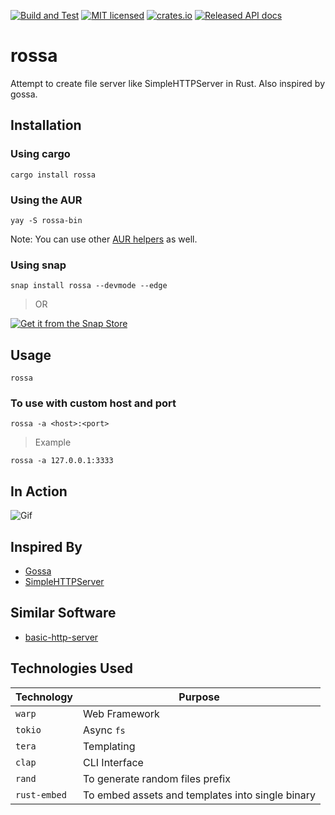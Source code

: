 [![Build and Test](https://github.com/rednithin/rossa/workflows/Build%20and%20Test/badge.svg?branch=master)](https://github.com/rednithin/rossa/actions?query=workflow%3A%22Build+and+Test%22+branch%3Amaster)
[![MIT licensed](https://img.shields.io/badge/license-MIT-blue.svg)](./LICENSE)
[![crates.io](https://img.shields.io/crates/v/rossa.svg)](https://crates.io/crates/rossa)
[![Released API docs](https://docs.rs/rossa/badge.svg)](https://docs.rs/rossa)

# rossa

Attempt to create file server like SimpleHTTPServer in Rust. Also inspired by gossa.

## Installation

### Using cargo

```
cargo install rossa
```

### Using the AUR

```
yay -S rossa-bin
```

Note: You can use other [AUR helpers](https://wiki.archlinux.org/index.php/AUR_helpers) as well.

### Using snap

```
snap install rossa --devmode --edge
```

> OR

[![Get it from the Snap Store](https://snapcraft.io/static/images/badges/en/snap-store-black.svg)](https://snapcraft.io/rossa)

## Usage

```
rossa
```

### To use with custom host and port

```
rossa -a <host>:<port>
```

> Example

```
rossa -a 127.0.0.1:3333
```

## In Action

![Gif](https://i.makeagif.com/media/5-26-2020/bLQ17-.gif)

## Inspired By

- [Gossa](https://github.com/pldubouilh/gossa)
- [SimpleHTTPServer](https://docs.python.org/2/library/simplehttpserver.html)

## Similar Software

- [basic-http-server](https://github.com/brson/basic-http-server)

## Technologies Used

| Technology   | Purpose                                          |
| ------------ | ------------------------------------------------ |
| `warp`       | Web Framework                                    |
| `tokio`      | Async `fs`                                       |
| `tera`       | Templating                                       |
| `clap`       | CLI Interface                                    |
| `rand`       | To generate random files prefix                  |
| `rust-embed` | To embed assets and templates into single binary |
